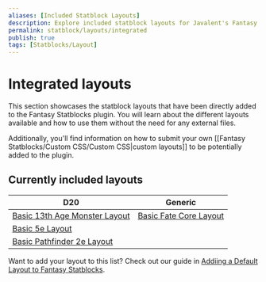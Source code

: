 ```yaml
---
aliases: [Included Statblock Layouts]
description: Explore included statblock layouts for Javalent's Fantasy
permalink: statblock/layouts/integrated
publish: true
tags: [Statblocks/Layout]
---
```


# Integrated layouts

This section showcases the statblock layouts that have been directly added to the Fantasy Statblocks plugin. You will learn about the different layouts available and how to use them without the need for any external files. 

Additionally, you'll find information on how to submit your own [[Fantasy Statblocks/Custom CSS/Custom CSS|custom layouts]] to be potentially added to the plugin.

## Currently included layouts

| D20                               | Generic                    |
| --------------------------------- | -------------------------- |
| [Basic 13th Age Monster Layout](Fantasy%20Statblocks/Integrated%20Layouts/Basic%2013th%20Age%20Monster%20Layout.md) |  [Basic Fate Core Layout](Fantasy%20Statblocks/Integrated%20Layouts/Basic%20Fate%20Core%20Layout.md)                         |
| [Basic 5e Layout](Fantasy%20Statblocks/Integrated%20Layouts/Basic%205e%20Layout.md)          | |
|[Basic Pathfinder 2e Layout](Fantasy%20Statblocks/Integrated%20Layouts/Basic%20Pathfinder%202e%20Layout.md)  |                            |


Want to add your layout to this list? Check out our guide in [Addiing a Default Layout to Fantasy Statblocks](Fantasy%20Statblocks/Adding%20a%20Default%20Layout.md).